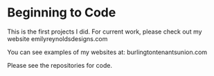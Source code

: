 # Beginning to Code

This is the first projects I did. For current work,  please check out my website emilyreynoldsdesigns.com

You can see examples of my websites at: burlingtontenantsunion.com

Please see the repositories for code. 
